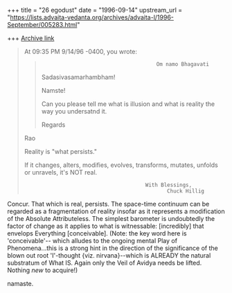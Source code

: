 +++
title = "26 egodust"
date = "1996-09-14"
upstream_url = "https://lists.advaita-vedanta.org/archives/advaita-l/1996-September/005283.html"

+++
[Archive link](https://lists.advaita-vedanta.org/archives/advaita-l/1996-September/005283.html)

> At 09:35 PM 9/14/96 -0400, you wrote:
> >                                          Om namo Bhagavati
> >Sadasivasamarhambham!
> >
> >Namste!
> >
> >Can you please tell me what is illusion and what is reality the way you
> >undersatnd it.
> >
> >Regards
> >
> >>
> Rao
> >
>
>  Reality is  "what persists."
>
>  If it changes, alters, modifies, evolves, transforms, mutates, unfolds or
> unravels, it's NOT real.
>
>                                            With Blessings,
>                                                   Chuck Hillig

Concur.  That which is real, persists.  The space-time continuum can be
regarded as a fragmentation of reality insofar as it represents a modification
of the Absolute Attributeless.  The simplest barometer is undoubtedly the
factor of change as it applies to what is witnessable: [incredibly] that
envelops Everything [conceivable].  (Note: the key word here is 'conceivable'--
which alludes to the ongoing mental Play of Phenomena...this is a strong hint
in the direction of the significance of the blown out root 'I'-thought {viz.
nirvana}--which is ALREADY the natural substratum of What IS.  Again only the
Veil of Avidya needs be lifted.  Nothing *new* to acquire!)

namaste.

